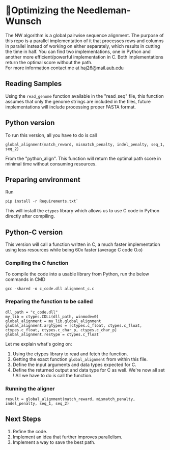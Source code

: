 # 🧬Optimizing the Needleman-Wunsch
The NW algorithm is a global pairwise sequence alignment. The purpose of this repo is a parallel implementation of it that processes rows and columns in parallel instead of working on either separately, which results in cutting the time in half. You can find two implementations, one in Python and another more efficient/powerful implementation in C. Both implementations return the optimal score without the path.<br>
For more information contact me at haj26@mail.aub.edu
## Reading Samples
Using the `read_genome` function available in the "read_seq" file, this function assumes that only the genome strings are included in the files, future implementations will include processing proper FASTA format.<br>
## Python version
To run this version, all you have to do is call 
```
global_alignment(match_reward, mismatch_penalty, indel_penalty, seq_1, seq_2)
```
From the "python_align". This function will return the optimal path score in minimal time without consuming resources.
## Preparing environment
Run
```
pip install -r Requirements.txt`
```
This will install the `ctypes` library which allows us to use C code in Python directly after compiling.
## Python-C version
This version will call a function written in C, a much faster implementation using less resources while being 60x faster (average C code O.o)
### Compiling the C function
To compile the code into a usable library from Python, run the below commands in CMD
```
gcc -shared -o c_code.dll alignment_c.c
```
### Preparing the function to be called
```
dll_path = "c_code.dll"
my_lib = ctypes.CDLL(dll_path, winmode=0)
global_alignment = my_lib.global_alignment
global_alignment.argtypes = [ctypes.c_float, ctypes.c_float, ctypes.c_float, ctypes.c_char_p, ctypes.c_char_p]
global_alignment.restype = ctypes.c_float
```
Let me explain what's going on:
1. Using the ctypes library to read and fetch the function.
2. Getting the exact function `global_alignment` from within this file.
3. Define the input arguments and data types expected for C.
4. Define the returned output and data type for C as well.
We're now all set ! All we have to do is call the function.
### Running the aligner
```
result = global_alignment(match_reward, mismatch_penalty, indel_penalty, seq_1, seq_2)
```
## Next Steps
1. Refine the code.
2. Implement an idea that further improves parallelism.
3. Implement a way to save the best path.
